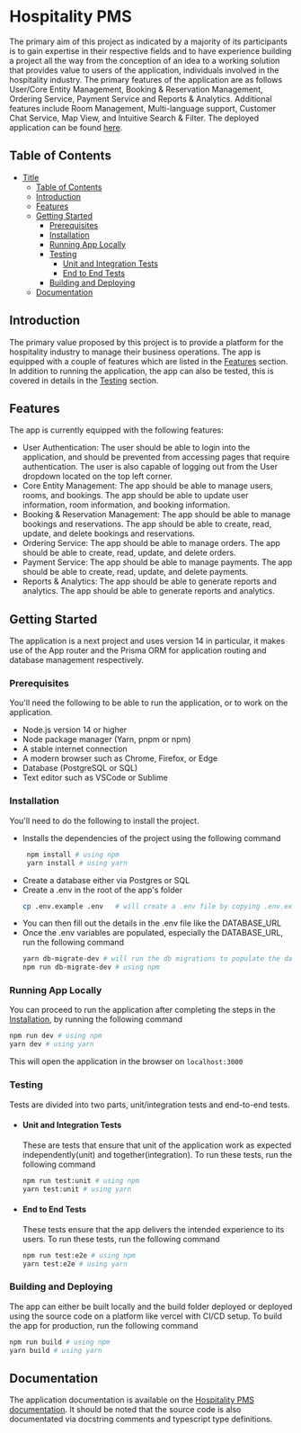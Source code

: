 # Hospitality PMS

The primary aim of this project as indicated by a majority of its participants is to gain expertise in their respective fields and to have experience building a project all the way from the conception of an idea to a working solution that provides value to users of the application, individuals involved in the hospitality industry. The primary features of the application are as follows User/Core Entity Management, Booking & Reservation Management, Ordering Service, Payment Service and Reports & Analytics. Additional features include Room Management, Multi-language support, Customer Chat Service, Map View, and Intuitive Search & Filter. The deployed application can be found [here](/).

## Table of Contents

- [Title](#hospitality-pms)
  - [Table of Contents](#table-of-contents)
  - [Introduction](#introduction)
  - [Features](#features)
  - [Getting Started](#getting-started)
    - [Prerequisites](#prerequisites)
    - [Installation](#installation)
    - [Running App Locally](#running-app-locally)
    - [Testing](#testing)
      - [Unit and Integration Tests](#unit-and-integration-tests)
      - [End to End Tests](#end-to-end-tests)
    - [Building and Deploying](#building-and-deploying)
  - [Documentation](#documentation)

## Introduction

The primary value proposed by this project is to provide a platform for the hospitality industry to manage their business operations. The app is equipped with a couple of features which are listed in the [Features](#features) section. In addition to running the application, the app can also be tested, this is covered in details in the [Testing](#testing) section.

## Features

The app is currently equipped with the following features:

- User Authentication: The user should be able to login into the application, and should be prevented from accessing pages that require authentication. The user is also capable of logging out from the User dropdown located on the top left corner.
- Core Entity Management: The app should be able to manage users, rooms, and bookings. The app should be able to update user information, room information, and booking information.
- Booking & Reservation Management: The app should be able to manage bookings and reservations. The app should be able to create, read, update, and delete bookings and reservations.
- Ordering Service: The app should be able to manage orders. The app should be able to create, read, update, and delete orders.
- Payment Service: The app should be able to manage payments. The app should be able to create, read, update, and delete payments.
- Reports & Analytics: The app should be able to generate reports and analytics. The app should be able to generate reports and analytics.

## Getting Started

The application is a next project and uses version 14 in particular, it makes use of the App router and the Prisma ORM for application routing and database management respectively.

### Prerequisites

You'll need the following to be able to run the application, or to work on the application.

- Node.js version 14 or higher
- Node package manager (Yarn, pnpm or npm)
- A stable internet connection
- A modern browser such as Chrome, Firefox, or Edge
- Database (PostgreSQL or SQL)
- Text editor such as VSCode or Sublime

### Installation

You'll need to do the following to install the project.

- Installs the dependencies of the project using the following command
  ```bash
   npm install # using npm
   yarn install # using yarn
  ```
- Create a database either via Postgres or SQL
- Create a .env in the root of the app's folder
  ```bash
  cp .env.example .env   # will create a .env file by copying .env.example
  ```
- You can then fill out the details in the .env file like the DATABASE_URL
- Once the .env variables are populated, especially the DATABASE_URL, run the following command
  ```bash
  yarn db-migrate-dev # will run the db migrations to populate the database
  npm run db-migrate-dev # using npm
  ```

### Running App Locally

You can proceed to run the application after completing the steps in the [Installation](#installation), by running the following command

```bash
npm run dev # using npm
yarn dev # using yarn
```

This will open the application in the browser on `localhost:3000`

### Testing

Tests are divided into two parts, unit/integration tests and end-to-end tests.

- #### Unit and Integration Tests
  These are tests that ensure that unit of the application work as expected independently(unit) and together(integration). To run these tests, run the following command
  ```bash
  npm run test:unit # using npm
  yarn test:unit # using yarn
  ```
- #### End to End Tests
  These tests ensure that the app delivers the intended experience to its users. To run these tests, run the following command
  ```bash
  npm run test:e2e # using npm
  yarn test:e2e # using yarn
  ```

### Building and Deploying

The app can either be built locally and the build folder deployed or deployed using the source code on a platform like vercel with CI/CD setup. To build the app for production, run the following command

```bash
npm run build # using npm
yarn build # using yarn
```

## Documentation

The application documentation is available on the [Hospitality PMS documentation](https://carnation-bladder-b2b.notion.site/Hospitality-PMS-8a2226acd72a43bb97eee7f13ffc7b40). It should be noted that the source code is also documentated via docstring comments and typescript type definitions.
